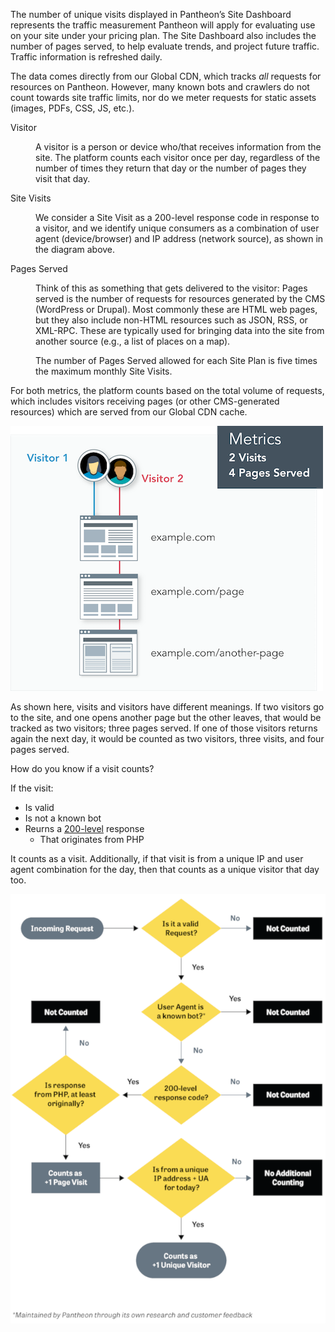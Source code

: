 The number of unique visits displayed in Pantheon’s Site Dashboard represents the traffic measurement Pantheon will apply for evaluating use on your site under your pricing plan. The Site Dashboard also includes the number of pages served, to help evaluate trends, and project future traffic. Traffic information is refreshed daily.

The data comes directly from our Global CDN, which tracks _all_ requests for resources on Pantheon. However, many known bots and crawlers do not count towards site traffic limits, nor do we meter requests for static assets (images, PDFs, CSS, JS, etc.).

<dl>

<dt>Visitor</dt>

<dd>

A visitor is a person or device who/that receives information from the site. The platform counts each visitor once per day, regardless of the number of times they return that day or the number of pages they visit that day.

</dd>

<dt>Site Visits</dt>

<dd>

We consider a Site Visit as a 200-level response code in response to a visitor, and we identify unique consumers as a combination of user agent (device/browser) and IP address (network source), as shown in the diagram above.

</dd>

<dt>Pages Served</dt>

<dd>

Think of this as something that gets delivered to the visitor: Pages served is the number of requests for resources generated by the CMS (WordPress or Drupal). Most commonly these are HTML web pages, but they also include non-HTML resources such as JSON, RSS, or XML-RPC. These are typically used for bringing data into the site from another source (e.g., a list of places on a map).

The number of Pages Served allowed for each Site Plan is five times the maximum monthly Site Visits.

<dd>

</dl>

For both metrics, the platform counts based on the total volume of requests, which includes visitors receiving pages (or other CMS-generated resources) which are served from our Global CDN cache.

![Diagram demonstrating how pages served and visits are tracked](../images/dashboard/metrics-diagram.png)

As shown here, visits and visitors have different meanings. If two visitors go to the site, and one opens another page but the other leaves, that would be tracked as two visitors; three pages served. If one of those visitors returns again the next day, it would be counted as two visitors, three visits, and four pages served.

How do you know if a visit counts?

If the visit:

- Is valid
- Is not a known bot
- Reurns a [200-level](https://en.wikipedia.org/wiki/List_of_HTTP_status_codes#2xx_Success) response
  - That originates from PHP

It counts as a visit. Additionally, if that visit is from a unique IP and user agent combination for the day, then that counts as a unique visitor that day too.

![Flowchart shows that traffic is only counted as a visit if the points above are satisfied and it loads successfully.](../images/platform-traffic-counted.png)